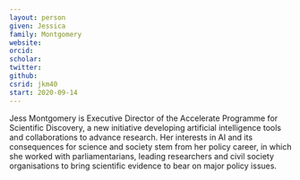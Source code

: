 ```yaml
---
layout: person
given: Jessica
family: Montgomery
website: 
orcid: 
scholar: 
twitter: 
github: 
csrid: jkm40
start: 2020-09-14
---
```


Jess Montgomery is Executive Director of the Accelerate Programme for Scientific Discovery, a new initiative developing artificial intelligence tools and collaborations to advance research. Her interests in AI and its consequences for science and society stem from her policy career, in which she worked with parliamentarians, leading researchers and civil society organisations to bring scientific evidence to bear on major policy issues.
